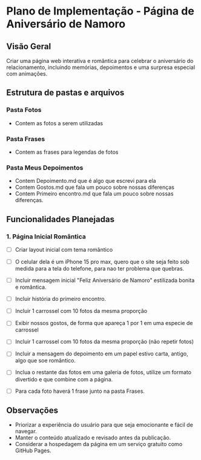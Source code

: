 # Plano de Implementação - Página de Aniversário de Namoro

## Visão Geral
Criar uma página web interativa e romântica para celebrar o aniversário do relacionamento, incluindo memórias, depoimentos e uma surpresa especial com animações.

## Estrutura de pastas e arquivos
### Pasta Fotos
- Contem as fotos a serem utilizadas

### Pasta Frases
- Contem as frases para legendas de fotos

### Pasta Meus Depoimentos
- Contem Depoimento.md que é algo que escrevi para ela
- Contem Gostos.md que fala um pouco sobre nossas diferenças
- Contem Primeiro encontro.md que fala um pouco sobre nossas diferenças.


## Funcionalidades Planejadas

### 1. Página Inicial Romântica
- [ ] Criar layout inicial com tema romântico
- [ ] O celular dela é um iPhone 15 pro max, quero que o site seja feito sob medida para a tela do telefone, para nao ter problema que quebras.
- [ ] Incluir mensagem inicial "Feliz Aniversário de Namoro" estilizada bonita e romântica.
- [ ] Incluir história do primeiro encontro.
- [ ] Incluir 1 carrossel com 10 fotos da mesma proporção
- [ ] Exibir nossos gostos, de forma que apareça 1 por 1 em uma especie de carrossel
- [ ] Incluir 1 carrossel com 10 fotos da mesma proporção (não repetir fotos)
- [ ] Incluir a mensagem do depoimento em um papel estivo carta, antigo, algo que soe romântico.
- [ ] Inclua o restante das fotos em uma galeria de fotos, utilize um formato divertido e que combine com a página.
- [ ] Para cada foto haverá 1 frase junto na pasta Frases.


## Observações
- Priorizar a experiência do usuário para que seja emocionante e fácil de navegar.
- Manter o conteúdo atualizado e revisado antes da publicação.
- Considerar a hospedagem da página em um serviço gratuito como GitHub Pages.